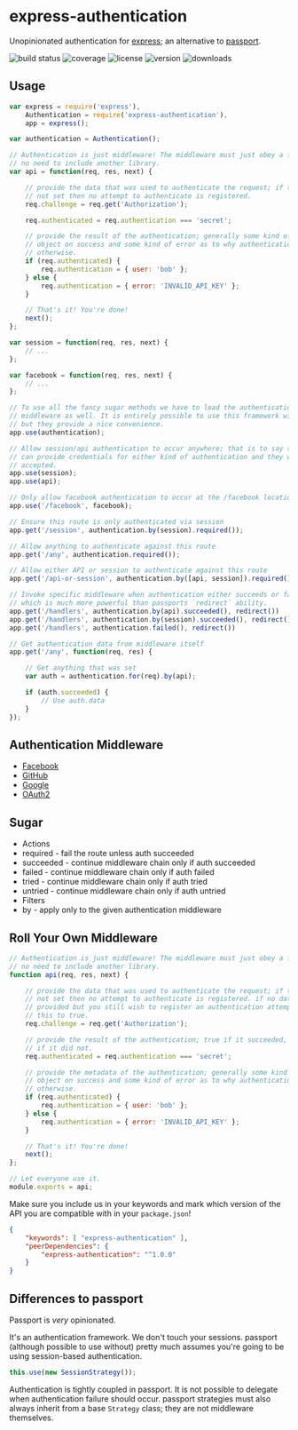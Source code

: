 # express-authentication

Unopinionated authentication for [express]; an alternative to [passport].

![build status](http://img.shields.io/travis/izaakschroeder/s3-streams.svg?style=flat)
![coverage](http://img.shields.io/coveralls/izaakschroeder/s3-streams.svg?style=flat)
![license](http://img.shields.io/npm/l/s3-streams.svg?style=flat)
![version](http://img.shields.io/npm/v/s3-streams.svg?style=flat)
![downloads](http://img.shields.io/npm/dm/s3-streams.svg?style=flat)

## Usage

```javascript
var express = require('express'),
	Authentication = require('express-authentication'),
	app = express();

var authentication = Authentication();

// Authentication is just middleware! The middleware must just obey a few rules;
// no need to include another library.
var api = function(req, res, next) {

	// provide the data that was used to authenticate the request; if this is
	// not set then no attempt to authenticate is registered.
	req.challenge = req.get('Authorization');

	req.authenticated = req.authentication === 'secret';

	// provide the result of the authentication; generally some kind of user
	// object on success and some kind of error as to why authentication failed
	// otherwise.
	if (req.authenticated) {
		req.authentication = { user: 'bob' };
	} else {
		req.authentication = { error: 'INVALID_API_KEY' };
	}

	// That's it! You're done!
	next();
};

var session = function(req, res, next) {
	// ...
};

var facebook = function(req, res, next) {
	// ...
};

// To use all the fancy sugar methods we have to load the authentication
// middleware as well. It is entirely possible to use this framework without it
// but they provide a nice convenience.
app.use(authentication);

// Allow session/api authentication to occur anywhere; that is to say someone
// can provide credentials for either kind of authentication and they will be
// accepted.
app.use(session);
app.use(api);

// Only allow facebook authentication to occur at the /facebook location.
app.use('/facebook', facebook);

// Ensure this route is only authenticated via session
app.get('/session', authentication.by(session).required());

// Allow anything to authenticate against this route
app.get('/any', authentication.required());

// Allow either API or session to authenticate against this route
app.get('/api-or-session', authentication.by([api, session]).required());

// Invoke specific middleware when authentication either succeeds or fails
// which is much more powerful than passports `redirect` ability.
app.get('/handlers', authentication.by(api).succeeded(), redirect())
app.get('/handlers', authentication.by(session).succeeded(), redirect())
app.get('/handlers', authentication.failed(), redirect())

// Get authentication data from middleware itself
app.get('/any', function(req, res) {

	// Get anything that was set
	var auth = authentication.for(req).by(api);

	if (auth.succeeded) {
		// Use auth.data
	}
});

```

## Authentication Middleware

 * [Facebook](http://www.github.com/)
 * [GitHub](http://www.github.com/)
 * [Google](http://www.github.com/)
 * [OAuth2](http://www.github.com/)

## Sugar

 * Actions
  * required - fail the route unless auth succeeded
  * succeeded - continue middleware chain only if auth succeeded
  * failed - continue middleware chain only if auth failed
  * tried - continue middleware chain only if auth tried
  * untried - continue middleware chain only if auth untried
 * Filters
  * by - apply only to the given authentication middleware

## Roll Your Own Middleware

```javascript
// Authentication is just middleware! The middleware must just obey a few rules;
// no need to include another library.
function api(req, res, next) {

	// provide the data that was used to authenticate the request; if this is
	// not set then no attempt to authenticate is registered. if no data is
	// provided but you still wish to register an authentication attempt, set
	// this to true.
	req.challenge = req.get('Authorization');

	// provide the result of the authentication; true if it succeeded, false
	// if it did not.
	req.authenticated = req.authentication === 'secret';

	// provide the metadata of the authentication; generally some kind of user
	// object on success and some kind of error as to why authentication failed
	// otherwise.
	if (req.authenticated) {
		req.authentication = { user: 'bob' };
	} else {
		req.authentication = { error: 'INVALID_API_KEY' };
	}

	// That's it! You're done!
	next();
};

// Let everyone use it.
module.exports = api;

```

Make sure you include us in your keywords and mark which version of the API you are compatible with in your `package.json`!

```json
{
	"keywords": [ "express-authentication" ],
	"peerDependencies": {
		"express-authentication": "^1.0.0"
	}
}
```

## Differences to passport

Passport is _very_ opinionated.

It's an authentication framework. We don't touch your sessions. passport (although possible to use without) pretty much assumes you're going to be using session-based authentication.

```javascript
this.use(new SessionStrategy());
```

Authentication is tightly coupled in passport. It is not possible to delegate when authentication failure should occur. passport strategies must also always inherit from a base `Strategy` class; they are not middleware themselves.



[express]: http://expressjs.com/
[passport]: https://github.com/jaredhanson/passport
